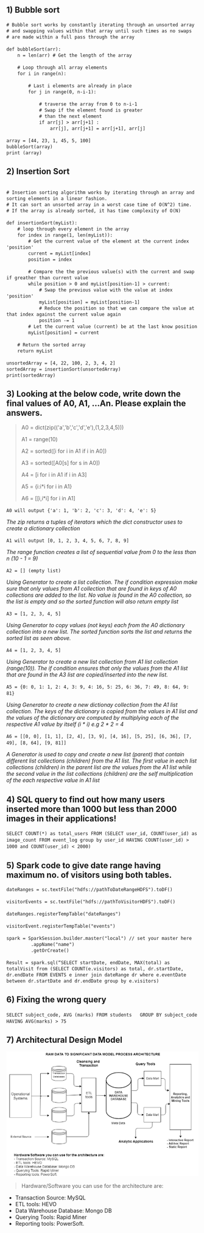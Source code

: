 ## 1) Bubble sort
```
# Bubble sort works by constantly iterating through an unsorted array 
# and swapping values within that array until such times as no swaps 
# are made within a full pass through the array

def bubbleSort(arr): 
    n = len(arr) # Get the length of the array

    # Loop through all array elements 
    for i in range(n): 
  
        # Last i elements are already in place 
        for j in range(0, n-i-1): 
  
            # traverse the array from 0 to n-i-1 
            # Swap if the element found is greater 
            # than the next element 
            if arr[j] > arr[j+1] : 
                arr[j], arr[j+1] = arr[j+1], arr[j] 

array = [44, 23, 1, 45, 5, 100]
bubbleSort(array)
print (array)
```

## 2) Insertion Sort
```

# Insertion sorting algorithm works by iterating through an array and sorting elements in a linear fashion.
# It can sort an unsorted array in a worst case time of O(N^2) time.
# If the array is already sorted, it has time complexity of O(N) 

def insertionSort(myList):
    # loop through every element in the array
    for index in range(1, len(myList)):
        # Get the current value of the element at the current index 'position'
        current = myList[index] 
        position = index

        # Compare the the previous value(s) with the current and swap if greather than current value 
        while position > 0 and myList[position-1] > current:
            # Swap the previous value with the value at index 'position'
            myList[position] = myList[position-1]
            # Reduce the position so that we can compare the value at that index against the current value again
            position -= 1
        # Let the current value (current) be at the last know position
        myList[position] = current

    # Return the sorted array
    return myList

unsortedArray = [4, 22, 100, 2, 3, 4, 2]
sortedArray = insertionSort(unsortedArray)
print(sortedArray)
```

## 3) Looking at the below code, write down the final values of A0, A1, ...An. Please explain the answers.
>A0 = dict(zip(('a','b','c','d','e'),(1,2,3,4,5)))
>
>A1 = range(10)
>
>A2 = sorted([i for i in A1 if i in A0])
>
>A3 = sorted([A0[s] for s in A0])
>
>A4 = [i for i in A1 if i in A3]
>
>A5 = {i:i*i for i in A1}
>
>A6 = [[i,i*i] for i in A1]


`A0 will output {'a': 1, 'b': 2, 'c': 3, 'd': 4, 'e': 5}`

_The zip returns a tuples of iterators which the dict constructor uses to create a dictionary collection_


`A1 will output [0, 1, 2, 3, 4, 5, 6, 7, 8, 9]`

_The range function creates a list of sequential value from 0 to the less than n (10 - 1 = 9)_

`A2 = [] (empty list)`

_Using Generator to create a list collection. The *if* condition expression make sure that only values from A1 collection that are found in keys of A0 collections are added to the list. No value is found in the A0 collection, so the list is empty and so the sorted function will also return empty list_

`A3 = [1, 2, 3, 4, 5]`

_Using Generator to copy values (not keys) each from the A0 dictionary collection into a new list. The sorted function sorts the list and returns the sorted list as seen above._


`A4 = [1, 2, 3, 4, 5]`

_Using Generator to create a new list collection from A1 list collection (range(10)). The *if* condition ensures that only the values from the A1 list that are found in the A3 list are copied/inserted into the new list._


`A5 = {0: 0, 1: 1, 2: 4, 3: 9, 4: 16, 5: 25, 6: 36, 7: 49, 8: 64, 9: 81}`

_Using Generator to create a new dictionay collection from the A1 list collection. The keys of the dictionary is copied from the values in A1 list and the values of the dictionary are computed by multiplying each of the respective A1 value by itself (i * i) e.g 2 * 2 = 4_


`A6 = [[0, 0], [1, 1], [2, 4], [3, 9], [4, 16], [5, 25], [6, 36], [7, 49], [8, 64], [9, 81]]`

_A Generator is used to copy and create a new list (parent) that contain different list collections (children) from the A1 list. The first value in each list collections (children) in the parent list are the values from the A1 list while the second value in the list collections (children) are the self multiplication of the each respective value in A1 list_

## 4) SQL query to find out how many users inserted more than 1000 but less than 2000 images in their applications!

`SELECT COUNT(*) as total_users FROM (SELECT user_id, COUNT(user_id) as image_count FROM event_log group by user_id HAVING COUNT(user_id) > 1000 and COUNT(user_id) < 2000)`

## 5) Spark code to give date range having maximum no. of visitors using both tables.

```
dateRanges = sc.textFile("hdfs://pathToDateRangeHDFS").toDF()

visitorEvents = sc.textFile("hdfs://pathToVisitorHDFS").toDF()

dateRanges.registerTempTable("dateRanges")

visitorEvent.registerTempTable("events")

spark = SparkSession.builder.master("local") // set your master here
  	     .appName("name")
  	     .getOrCreate()

Result = spark.sql(“SELECT startDate, endDate, MAX(total) as totalVisit from (SELECT COUNT(e.visitors) as total, dr.startDate, dr.endDate FROM EVENTS e inner join dateRange dr where e.eventDate between dr.startDate and dr.endDate group by e.visitors)
```

## 6) Fixing the wrong query

`SELECT subject_code, AVG (marks) FROM students  
GROUP BY subject_code HAVING AVG(marks) > 75`

## 7) Architectural Design Model

![Architectural Design Model](model.png)

> Hardware/Software you can use for the architecture are:
- Transaction Source: MySQL
- ETL tools: HEVO
- Data Warehouse Database: Mongo DB
- Querying Tools: Rapid Miner
- Reporting tools: PowerSoft.

